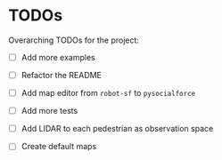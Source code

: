 # TODOs

Overarching TODOs for the project:

- [ ] Add more examples
- [ ] Refactor the README
- [ ] Add map editor from `robot-sf` to `pysocialforce`
- [ ] Add more tests
- [ ] Add LIDAR to each pedestrian as observation space
- [ ] Create default maps

